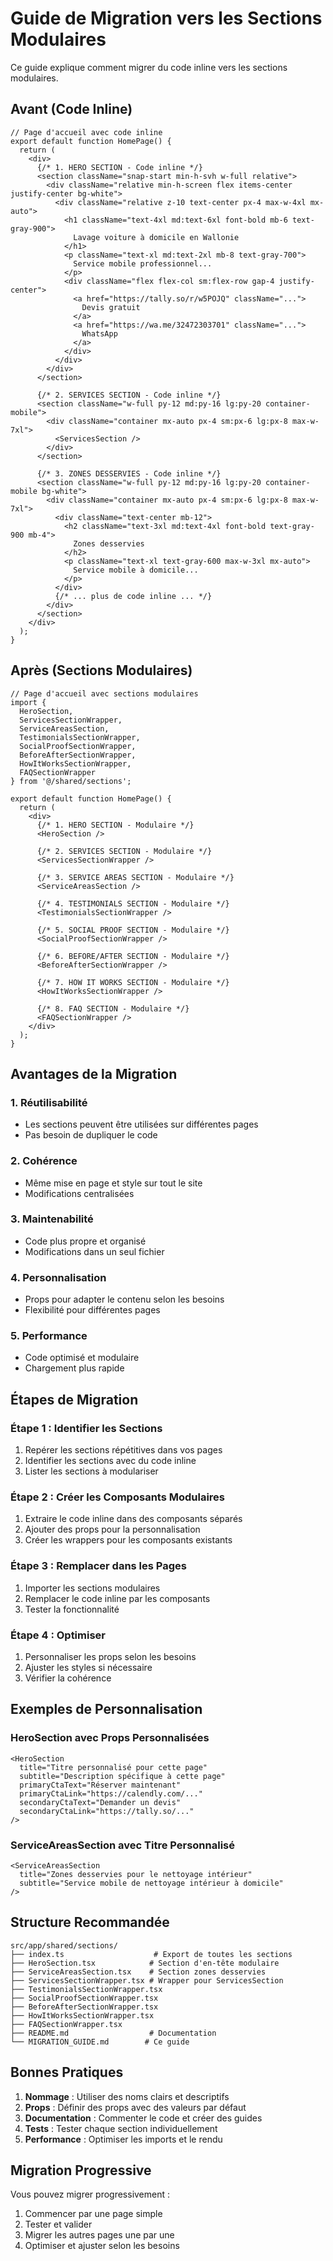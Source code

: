 # Guide de Migration vers les Sections Modulaires

Ce guide explique comment migrer du code inline vers les sections modulaires.

## Avant (Code Inline)

```tsx
// Page d'accueil avec code inline
export default function HomePage() {
  return (
    <div>
      {/* 1. HERO SECTION - Code inline */}
      <section className="snap-start min-h-svh w-full relative">
        <div className="relative min-h-screen flex items-center justify-center bg-white">
          <div className="relative z-10 text-center px-4 max-w-4xl mx-auto">
            <h1 className="text-4xl md:text-6xl font-bold mb-6 text-gray-900">
              Lavage voiture à domicile en Wallonie
            </h1>
            <p className="text-xl md:text-2xl mb-8 text-gray-700">
              Service mobile professionnel...
            </p>
            <div className="flex flex-col sm:flex-row gap-4 justify-center">
              <a href="https://tally.so/r/w5POJQ" className="...">
                Devis gratuit
              </a>
              <a href="https://wa.me/32472303701" className="...">
                WhatsApp
              </a>
            </div>
          </div>
        </div>
      </section>

      {/* 2. SERVICES SECTION - Code inline */}
      <section className="w-full py-12 md:py-16 lg:py-20 container-mobile">
        <div className="container mx-auto px-4 sm:px-6 lg:px-8 max-w-7xl">
          <ServicesSection />
        </div>
      </section>
      
      {/* 3. ZONES DESSERVIES - Code inline */}
      <section className="w-full py-12 md:py-16 lg:py-20 container-mobile bg-white">
        <div className="container mx-auto px-4 sm:px-6 lg:px-8 max-w-7xl">
          <div className="text-center mb-12">
            <h2 className="text-3xl md:text-4xl font-bold text-gray-900 mb-4">
              Zones desservies
            </h2>
            <p className="text-xl text-gray-600 max-w-3xl mx-auto">
              Service mobile à domicile...
            </p>
          </div>
          {/* ... plus de code inline ... */}
        </div>
      </section>
    </div>
  );
}
```

## Après (Sections Modulaires)

```tsx
// Page d'accueil avec sections modulaires
import {
  HeroSection,
  ServicesSectionWrapper,
  ServiceAreasSection,
  TestimonialsSectionWrapper,
  SocialProofSectionWrapper,
  BeforeAfterSectionWrapper,
  HowItWorksSectionWrapper,
  FAQSectionWrapper
} from '@/shared/sections';

export default function HomePage() {
  return (
    <div>
      {/* 1. HERO SECTION - Modulaire */}
      <HeroSection />

      {/* 2. SERVICES SECTION - Modulaire */}
      <ServicesSectionWrapper />
      
      {/* 3. SERVICE AREAS SECTION - Modulaire */}
      <ServiceAreasSection />
      
      {/* 4. TESTIMONIALS SECTION - Modulaire */}
      <TestimonialsSectionWrapper />
      
      {/* 5. SOCIAL PROOF SECTION - Modulaire */}
      <SocialProofSectionWrapper />
      
      {/* 6. BEFORE/AFTER SECTION - Modulaire */}
      <BeforeAfterSectionWrapper />
      
      {/* 7. HOW IT WORKS SECTION - Modulaire */}
      <HowItWorksSectionWrapper />
      
      {/* 8. FAQ SECTION - Modulaire */}
      <FAQSectionWrapper />
    </div>
  );
}
```

## Avantages de la Migration

### 1. **Réutilisabilité**
- Les sections peuvent être utilisées sur différentes pages
- Pas besoin de dupliquer le code

### 2. **Cohérence**
- Même mise en page et style sur tout le site
- Modifications centralisées

### 3. **Maintenabilité**
- Code plus propre et organisé
- Modifications dans un seul fichier

### 4. **Personnalisation**
- Props pour adapter le contenu selon les besoins
- Flexibilité pour différentes pages

### 5. **Performance**
- Code optimisé et modulaire
- Chargement plus rapide

## Étapes de Migration

### Étape 1 : Identifier les Sections
1. Repérer les sections répétitives dans vos pages
2. Identifier les sections avec du code inline
3. Lister les sections à modulariser

### Étape 2 : Créer les Composants Modulaires
1. Extraire le code inline dans des composants séparés
2. Ajouter des props pour la personnalisation
3. Créer les wrappers pour les composants existants

### Étape 3 : Remplacer dans les Pages
1. Importer les sections modulaires
2. Remplacer le code inline par les composants
3. Tester la fonctionnalité

### Étape 4 : Optimiser
1. Personnaliser les props selon les besoins
2. Ajuster les styles si nécessaire
3. Vérifier la cohérence

## Exemples de Personnalisation

### HeroSection avec Props Personnalisées
```tsx
<HeroSection 
  title="Titre personnalisé pour cette page"
  subtitle="Description spécifique à cette page"
  primaryCtaText="Réserver maintenant"
  primaryCtaLink="https://calendly.com/..."
  secondaryCtaText="Demander un devis"
  secondaryCtaLink="https://tally.so/..."
/>
```

### ServiceAreasSection avec Titre Personnalisé
```tsx
<ServiceAreasSection 
  title="Zones desservies pour le nettoyage intérieur"
  subtitle="Service mobile de nettoyage intérieur à domicile"
/>
```

## Structure Recommandée

```
src/app/shared/sections/
├── index.ts                    # Export de toutes les sections
├── HeroSection.tsx            # Section d'en-tête modulaire
├── ServiceAreasSection.tsx    # Section zones desservies
├── ServicesSectionWrapper.tsx # Wrapper pour ServicesSection
├── TestimonialsSectionWrapper.tsx
├── SocialProofSectionWrapper.tsx
├── BeforeAfterSectionWrapper.tsx
├── HowItWorksSectionWrapper.tsx
├── FAQSectionWrapper.tsx
├── README.md                  # Documentation
└── MIGRATION_GUIDE.md        # Ce guide
```

## Bonnes Pratiques

1. **Nommage** : Utiliser des noms clairs et descriptifs
2. **Props** : Définir des props avec des valeurs par défaut
3. **Documentation** : Commenter le code et créer des guides
4. **Tests** : Tester chaque section individuellement
5. **Performance** : Optimiser les imports et le rendu

## Migration Progressive

Vous pouvez migrer progressivement :
1. Commencer par une page simple
2. Tester et valider
3. Migrer les autres pages une par une
4. Optimiser et ajuster selon les besoins 